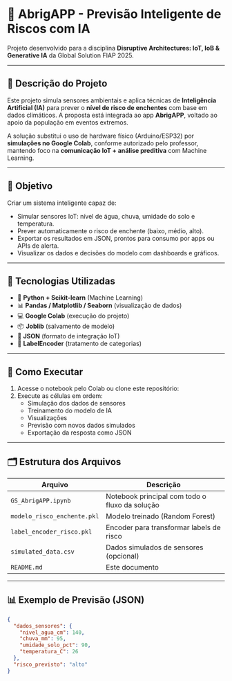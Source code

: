 # 🌊 AbrigAPP - Previsão Inteligente de Riscos com IA

Projeto desenvolvido para a disciplina **Disruptive Architectures: IoT, IoB & Generative IA** da Global Solution FIAP 2025.

---

## 📌 Descrição do Projeto

Este projeto simula sensores ambientais e aplica técnicas de **Inteligência Artificial (IA)** para prever o **nível de risco de enchentes** com base em dados climáticos. A proposta está integrada ao app **AbrigAPP**, voltado ao apoio da população em eventos extremos.

A solução substitui o uso de hardware físico (Arduino/ESP32) por **simulações no Google Colab**, conforme autorizado pelo professor, mantendo foco na **comunicação IoT + análise preditiva** com Machine Learning.

---

## 🎯 Objetivo

Criar um sistema inteligente capaz de:

- Simular sensores IoT: nível de água, chuva, umidade do solo e temperatura.
- Prever automaticamente o risco de enchente (baixo, médio, alto).
- Exportar os resultados em JSON, prontos para consumo por apps ou APIs de alerta.
- Visualizar os dados e decisões do modelo com dashboards e gráficos.

---

## 🔧 Tecnologias Utilizadas

- 🧠 **Python + Scikit-learn** (Machine Learning)
- 📊 **Pandas / Matplotlib / Seaborn** (visualização de dados)
- 💻 **Google Colab** (execução do projeto)
- 📦 **Joblib** (salvamento de modelo)
- 🧾 **JSON** (formato de integração IoT)
- 🔐 **LabelEncoder** (tratamento de categorias)

---

## 🧪 Como Executar

1. Acesse o notebook pelo Colab ou clone este repositório:
2. Execute as células em ordem:
   - Simulação dos dados de sensores
   - Treinamento do modelo de IA
   - Visualizações
   - Previsão com novos dados simulados
   - Exportação da resposta como JSON

---

## 🗂️ Estrutura dos Arquivos

| Arquivo                         | Descrição                                               |
|--------------------------------|----------------------------------------------------------|
| `GS_AbrigAPP.ipynb`         | Notebook principal com todo o fluxo da solução          |
| `modelo_risco_enchente.pkl`    | Modelo treinado (Random Forest)                         |
| `label_encoder_risco.pkl`      | Encoder para transformar labels de risco                |
| `simulated_data.csv`           | Dados simulados de sensores (opcional)                  |
| `README.md`                    | Este documento                                           |

---

## 📊 Exemplo de Previsão (JSON)

```json
{
  "dados_sensores": {
    "nivel_agua_cm": 140,
    "chuva_mm": 95,
    "umidade_solo_pct": 90,
    "temperatura_C": 26
  },
  "risco_previsto": "alto"
}
